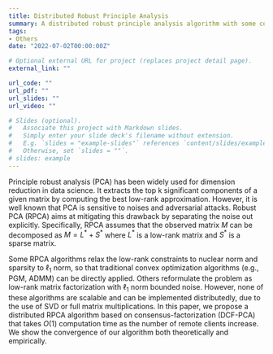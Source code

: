```yaml
---
title: Distributed Robust Principle Analysis
summary: A distributed robust principle analysis algorithm with some convergence guarantees.
tags:
- Others
date: "2022-07-02T00:00:00Z"

# Optional external URL for project (replaces project detail page).
external_link: ""

url_code: ""
url_pdf: ""
url_slides: ""
url_video: ""

# Slides (optional).
#   Associate this project with Markdown slides.
#   Simply enter your slide deck's filename without extension.
#   E.g. `slides = "example-slides"` references `content/slides/example-slides.md`.
#   Otherwise, set `slides = ""`.
# slides: example
---
```


Principle robust analysis (PCA) has been widely used for dimension reduction in data science. It extracts the top k significant components of a given matrix by computing the best low-rank approximation. However, it is well known that PCA is sensitive to noises and adversarial attacks. Robust PCA (RPCA) aims at mitigating this drawback by separating the noise out explicitly. Specifically, RPCA assumes that the observed matrix $M$ can be decomposed as $M = L^* + S^*$ where $L^*$ is a low-rank matrix and $S^*$ is a sparse matrix.

Some RPCA algorithms relax the low-rank constraints to nuclear norm and sparsity to $\ell_1$ norm, so that traditional convex optimization algorithms (e.g., PGM, ADMM) can be directly applied. Others reformulate the problem as low-rank matrix factorization with $\ell_1$ norm bounded noise. However, none of these algorithms are scalable and can be implemented distributedly, due to the use of SVD or full matrix multiplications. In this paper, we propose a distributed RPCA algorithm based on consensus-factorization (DCF-PCA) that takes $O(1)$ computation time as the number of remote clients increase. We show the convergence of our algorithm both theoretically and empirically.

